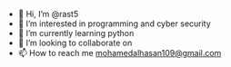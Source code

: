 - 👋 Hi, I’m @rast5
- 👀 I’m interested in programming and cyber security
- 🌱 I’m currently learning python
- 💞️ I’m looking to collaborate on 
- 📫 How to reach me mohamedalhasan109@gmail.com

<!---
rast5/rast5 is a ✨ special ✨ repository because its `README.md` (this file) appears on your GitHub profile.
You can click the Preview link to take a look at your changes.
--->
